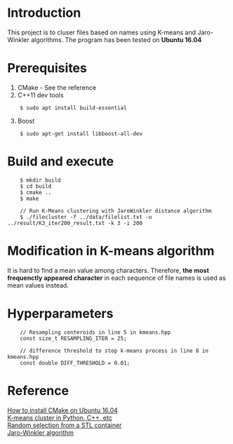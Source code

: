 Introduction  
============  
This project is to cluser files based on names using K-means and Jaro-Winkler algorithms. The program has been tested on **Ubuntu 16.04**  
  

Prerequisites  
==============  

1. CMake - See the reference   
2. C++11 dev tools  
```
    $ sudo apt install build-essential  
```  
3. Boost  
```  
    $ sudo apt-get install libboost-all-dev  
```  
  
  
Build and execute  
=================
  
```
    $ mkdir build
    $ cd build
    $ cmake ..
    $ make 

    // Run K-Means clustering with JaroWinkler distance algorithm
    $ ./filecluster -f ../data/filelist.txt -o ../result/K3_iter200_result.txt -k 3 -i 200
```
  
Modification in K-means algorithm  
=================================  
It is hard to find a mean value among characters. Therefore, **the most frequenctly appeared character** in each sequence of file names is used as mean values instead.   

Hyperparameters
=================

```  
    // Resampling centeroids in line 5 in kmeans.hpp  
    const size_t RESAMPLING_ITER = 25;  

    // difference threshold to stop k-means process in line 8 in kmeans.hpp 
    const double DIFF_THRESHOLD = 0.01;
```  

Reference  
==========  
[How to install CMake on Ubuntu 16.04](https://peshmerge.io/how-to-install-cmake-3-11-0-on-ubuntu-16-04/)  
[K-means cluster in Python, C++, etc](http://www.goldsborough.me/c++/python/cuda/2017/09/10/20-32-46-exploring_k-means_in_python,_c++_and_cuda/)  
[Random selection from a STL container](https://stackoverflow.com/questions/6942273/how-to-get-a-random-element-from-a-c-container)  
[Jaro-Winkler algorithm](https://github.com/TriviaMarketing/Jaro-Winkler)  
